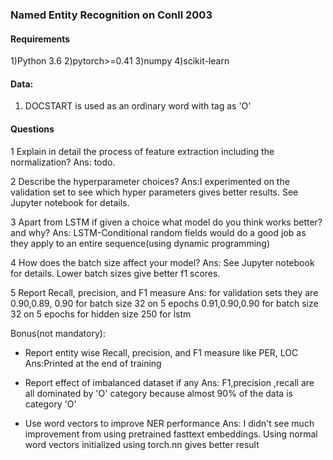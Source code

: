 ### Named Entity Recognition on Conll 2003


#### Requirements
1)Python 3.6
2)pytorch>=0.41
3)numpy
4)scikit-learn


#### Data:
1) DOCSTART is used as an ordinary word with tag as 'O'

#### Questions

1  Explain in detail the process of feature extraction including the normalization?
Ans: todo.
   

2  Describe the hyperparameter choices?
Ans:I experimented on the validation set to see which hyper parameters gives better results.
See Jupyter notebook for details.


3  Apart from LSTM if given a choice what model do you think works better? and why?
Ans: LSTM-Conditional random fields would do a good job as they apply to an entire sequence(using dynamic programming)


4  How does the batch size affect your model?
Ans: See Jupyter notebook for details. Lower batch sizes give better f1 scores.


5  Report Recall, precision, and F1 measure
Ans: 
for validation sets they are 
0.90,0.89, 0.90 for batch size 32 on 5 epochs 
0.91,0.90,0.90 for batch size 32 on 5 epochs for hidden size 250 for lstm
    



Bonus(not mandatory):

*  Report entity wise Recall, precision, and F1 measure like PER, LOC
Ans:Printed at the end of training 
*  Report effect of imbalanced dataset if any
Ans: F1,precision ,recall are all dominated by 'O' category because almost 90% of the data is category 'O'

* Use word vectors to improve NER performance
Ans: I didn't see much improvement from using pretrained fasttext embeddings. 
Using normal word vectors initialized using torch.nn gives better result
